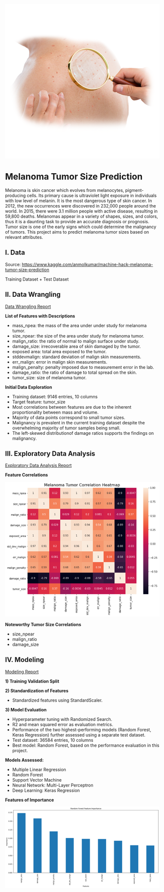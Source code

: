 ![cover_photo](./readme/cover_photo.png)
# Melanoma Tumor Size Prediction

Melanoma is skin cancer which evolves from melanocytes, pigment-producing cells. Its primary cause is ultraviolet light exposure in individuals with low level of melanin. It is the most dangerous type of skin cancer. In 2012, the new occurrences were discovered in 232,000 people around the world. In 2015, there were 3.1 million people with active disease, resulting in 59,800 deaths. Melanomas appear in a variety of shapes, sizes, and colors, thus it is a daunting task to provide an accurate diagnosis or prognosis. Tumor size is one of the early signs which could determine the malignancy of tumors. This project aims to predict melanoma tumor sizes based on relevant attributes.

## I. Data
Source: https://www.kaggle.com/anmolkumar/machine-hack-melanoma-tumor-size-prediction

Training Dataset + Test Dataset

## II. Data Wrangling
[Data Wrangling Report](https://github.com/Michael-J-Son/Melanoma_Capstone/blob/main/data_wrangling/Melanoma_Data_Wrangling.ipynb)

__List of Features with Descriptions__
 * mass_npea: the mass of the area under under study for melanoma tumor.
 * size_npear: the size of the area under study for melanoma tumor.
 * malign_ratio: the ratio of normal to malign surface under study.
 * damage_size: irrecoverable area of skin damaged by the tumor.
 * exposed area: total area exposed to the tumor.
 * stddevmalign: standard deviation of malign skin measurements.
 * err_malign: error in malign skin measurements.
 * malign_penalty: penalty imposed due to measurement error in the lab.
 * damage_ratio: the ratio of damage to total spread on the skin.
 * tumor_size: size of melanoma tumor.

__Initial Data Exploration__
 * Training dataset: 9146 entries, 10 columns
 * Target feature: tumor_size
 * Most correlations between features are due to the inherent proportionality between mass and volume.
 * Majority of data points correspond to small tumor sizes.
 * Malignancy is prevalent in the current training dataset despite the overwhelming majority of tumor samples being small.
 * The left-skewed distributionof damage ratios supports the findings on malignancy.

## III. Exploratory Data Analysis
[Exploratory Data Analysis Report](https://github.com/Michael-J-Son/Melanoma_Capstone/blob/main/exploratory_data_analysis/Melanoma_EDA.ipynb)

__Feature Correlations__

![](./readme/melanoma_correlation_heatmap.png)

__Noteworthy Tumor Size Correlations__
 * size_npear
 * malign_ratio
 * damage_size

## IV. Modeling
[Modeling Report](https://github.com/Michael-J-Son/Melanoma_Capstone/blob/main/modeling/Melanoma_Modeling.ipynb)

__1) Training Validation Split__

__2) Standardization of Features__
 * Standardized features using StandardScaler.

__3) Model Evaluation__
 * Hyperparameter tuning with Randomized Search.
 * R2 and mean squared error as evaluation metrics.
 * Performance of the two highest-performing models (Random Forest, Keras Regression) further assessed using a separate test dataset.
 * Test dataset: 36584 entries, 10 columns
 * Best model: Random Forest, based on the performance evaluation in this project.

__Models Assessed:__
 * Multiple Linear Regression
 * Random Forest
 * Support Vector Machine
 * Neural Network: Multi-Layer Perceptron
 * Deep Learning: Keras Regression

__Features of Importance__

![](./readme/melanoma_rf_feature_importance.png)
